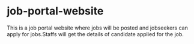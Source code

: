 # job-portal-website
This is a job portal website where jobs will be posted  and jobseekers can apply for jobs.Staffs will get the details of candidate applied for the job.
